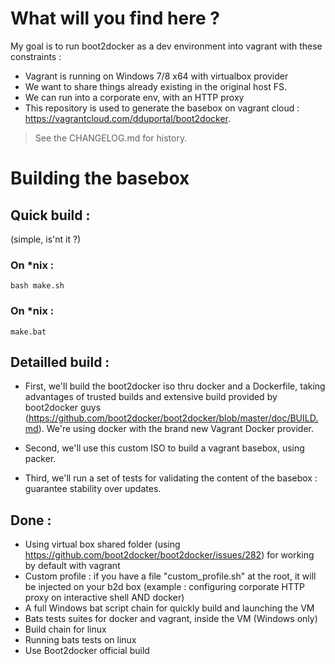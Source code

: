 # What will you find here ?

My goal is to run boot2docker as a dev environment into vagrant with these constraints :
- Vagrant is running on Windows 7/8 x64 with virtualbox provider
- We want to share things already existing in the original host FS.
- We can run into a corporate env, with an HTTP proxy
- This repository is used to generate the basebox on vagrant cloud : https://vagrantcloud.com/dduportal/boot2docker.

> See the CHANGELOG.md for history.

# Building the basebox

## Quick build :
(simple, is'nt it ?)

### On *nix :
```
bash make.sh
```

### On *nix :
```
make.bat
```

## Detailled build :

- First, we'll build the boot2docker iso thru docker and a Dockerfile, taking advantages of trusted builds and extensive build provided by boot2docker guys (https://github.com/boot2docker/boot2docker/blob/master/doc/BUILD.md). We're using docker with the brand new Vagrant Docker provider.

- Second, we'll use this custom ISO to build a vagrant basebox, using packer.

- Third, we'll run a set of tests for validating the content of the basebox : guarantee stability over updates.


## Done :
- Using virtual box shared folder (using https://github.com/boot2docker/boot2docker/issues/282) for working by default with vagrant
- Custom profile : if you have a file "custom_profile.sh" at the root, it will be injected on your b2d box (example : configuring corporate HTTP proxy on interactive shell AND docker)
- A full Windows bat script chain for quickly build and launching the VM
- Bats tests suites for docker and vagrant, inside the VM (Windows only)
- Build chain for linux
- Running bats tests on linux
- Use Boot2docker official build

